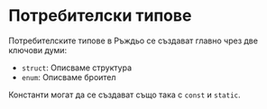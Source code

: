 # Потребителски типове

Потребителските типове в Ръждьо се създават главно чрез две ключови думи:

* `struct`: Описваме структура
* `enum`: Описваме броител

Константи  могат да се създават също така с `const` и `static`.
